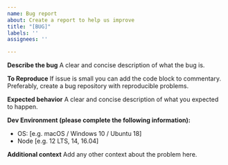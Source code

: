 ```yaml
---
name: Bug report
about: Create a report to help us improve
title: "[BUG]"
labels: ''
assignees: ''

---
```


**Describe the bug**
A clear and concise description of what the bug is.

**To Reproduce**
If issue is small you can add the code block to commentary.
Preferably, create a bug repository with reproducible problems.


**Expected behavior**
A clear and concise description of what you expected to happen.

**Dev Environment (please complete the following information):**
 - OS: [e.g. macOS / Windows 10 / Ubuntu 18]
 - Node [e.g. 12 LTS, 14, 16.04]


**Additional context**
Add any other context about the problem here.
